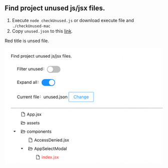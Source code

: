 
## Find project unused js/jsx files.

1. Execute `node checkUnused.js` or download execute file and `./checkUnused-mac`
2. Copy `unused.json` to this [link](https://www.lilonghe.net/graph-react-unsed-files/).


Red title is unsed file.

![demo](./demo.png)